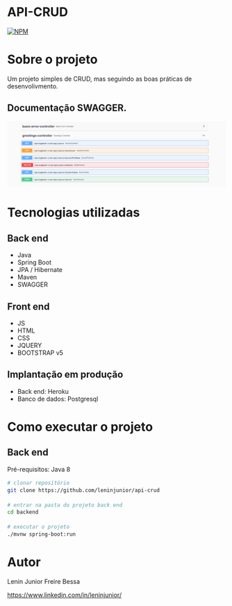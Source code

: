 # API-CRUD
[![NPM](https://img.shields.io/npm/l/react)](https://github.com/leninjunior/api-crud/blob/main/LICENSE) 

# Sobre o projeto

Um projeto simples de CRUD, mas seguindo as boas práticas de desenvolivmento.


## Documentação SWAGGER.
![Mobile 1](https://github.com/leninjunior/api-crud/blob/main/src/main/Capturargit.PNG)



# Tecnologias utilizadas
## Back end
- Java
- Spring Boot
- JPA / Hibernate
- Maven
- SWAGGER
## Front end
- JS 
- HTML
- CSS
- JQUERY
- BOOTSTRAP v5
## Implantação em produção
- Back end: Heroku
- Banco de dados: Postgresql

# Como executar o projeto

## Back end
Pré-requisitos: Java 8

```bash
# clonar repositório
git clone https://github.com/leninjunior/api-crud

# entrar na pasta do projeto back end
cd backend

# executar o projeto
./mvnw spring-boot:run
```


# Autor

Lenin Junior Freire Bessa

https://www.linkedin.com/in/leninjunior/

